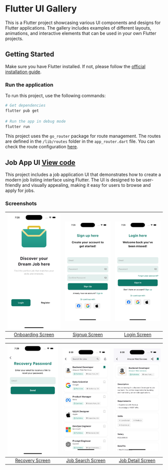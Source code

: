 # Flutter UI Gallery

This is a Flutter project showcasing various UI components and designs for Flutter applications. The gallery includes examples of different layouts, animations, and interactive elements that can be used in your own Flutter projects.

## Getting Started

Make sure you have Flutter installed. If not, please follow the [official installation guide](https://flutter.dev/docs/get-started/install).

### Run the application

To run this project, use the following commands:

```bash
# Get dependencies
flutter pub get

# Run the app in debug mode
flutter run
```

This project uses the `go_router` package for route management. The routes are defined in the `/lib/routes` folder in the `app_router.dart` file. You can check the route configuration [here](https://github.com/brinaldyalexis/flutter_ui_gallery/tree/main/lib/routes).

## Job App UI [View code](https://github.com/brinaldyalexis/flutter_ui_gallery/tree/main/lib/views/jobs)

This project includes a job application UI that demonstrates how to create a modern job listing interface using Flutter. The UI is designed to be user-friendly and visually appealing, making it easy for users to browse and apply for jobs.

### Screenshots

| ![Onboarding Screen](https://raw.githubusercontent.com/brinaldyalexis/flutter_ui_gallery/main/assets/jobs/job-onboarding.png) | ![Signup Screen](https://raw.githubusercontent.com/brinaldyalexis/flutter_ui_gallery/main/assets/jobs/job-signup.png) | ![Login Screen](https://raw.githubusercontent.com/brinaldyalexis/flutter_ui_gallery/main/assets/jobs/job-login.png) |
|:------------------------------:|:------------------------------:|:------------------------------:|
| [Onboarding Screen](https://github.com/brinaldyalexis/flutter_ui_gallery/blob/main/lib/views/jobs/onboarding_job_view.dart) | [Signup Screen](https://github.com/brinaldyalexis/flutter_ui_gallery/blob/main/lib/views/jobs/signup_job_view.dart) | [Login Screen](https://github.com/brinaldyalexis/flutter_ui_gallery/blob/main/lib/views/jobs/signin_job_view.dart) |

| ![Recovery Screen](https://raw.githubusercontent.com/brinaldyalexis/flutter_ui_gallery/main/assets/jobs/job-recovery.png) | ![Job Search Screen](https://raw.githubusercontent.com/brinaldyalexis/flutter_ui_gallery/main/assets/jobs/job-search.png) | ![Job Detail Screen](https://raw.githubusercontent.com/brinaldyalexis/flutter_ui_gallery/main/assets/jobs/job-view.png) |
|:------------------------------:|:------------------------------:|:------------------------------:|
| [Recovery Screen](https://github.com/brinaldyalexis/flutter_ui_gallery/blob/main/lib/views/jobs/job_recovery_password_view.dart) | [Job Search Screen](https://github.com/brinaldyalexis/flutter_ui_gallery/blob/main/lib/views/jobs/search_job_view.dart) | [Job Detail Screen](https://github.com/brinaldyalexis/flutter_ui_gallery/blob/main/lib/views/jobs/job_view.dart) |

